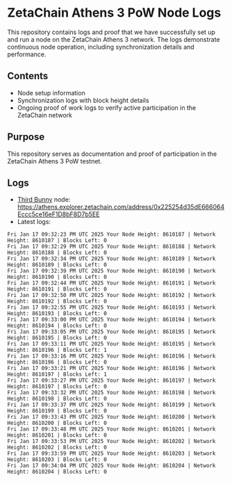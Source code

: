 # ZetaChain Athens 3 PoW Node Logs
This repository contains logs and proof that we have successfully set up and run a node on the ZetaChain Athens 3 network. The logs demonstrate continuous node operation, including synchronization details and performance.

## Contents
- Node setup information
- Synchronization logs with block height details
- Ongoing proof of work logs to verify active participation in the ZetaChain network

## Purpose
This repository serves as documentation and proof of participation in the ZetaChain Athens 3 PoW testnet.

## Logs

- [Third Bunny](https://thirdbunny.xyz/) node: https://athens.explorer.zetachain.com/address/0x225254d35dE666064Eccc5ce16eF1D8bF8D7b5EE
- Latest logs:
```
Fri Jan 17 09:32:23 PM UTC 2025 Your Node Height: 8610187 | Network Height: 8610187 | Blocks Left: 0
Fri Jan 17 09:32:29 PM UTC 2025 Your Node Height: 8610188 | Network Height: 8610188 | Blocks Left: 0
Fri Jan 17 09:32:34 PM UTC 2025 Your Node Height: 8610189 | Network Height: 8610189 | Blocks Left: 0
Fri Jan 17 09:32:39 PM UTC 2025 Your Node Height: 8610190 | Network Height: 8610190 | Blocks Left: 0
Fri Jan 17 09:32:44 PM UTC 2025 Your Node Height: 8610191 | Network Height: 8610191 | Blocks Left: 0
Fri Jan 17 09:32:50 PM UTC 2025 Your Node Height: 8610192 | Network Height: 8610192 | Blocks Left: 0
Fri Jan 17 09:32:55 PM UTC 2025 Your Node Height: 8610193 | Network Height: 8610193 | Blocks Left: 0
Fri Jan 17 09:33:00 PM UTC 2025 Your Node Height: 8610194 | Network Height: 8610194 | Blocks Left: 0
Fri Jan 17 09:33:05 PM UTC 2025 Your Node Height: 8610195 | Network Height: 8610195 | Blocks Left: 0
Fri Jan 17 09:33:11 PM UTC 2025 Your Node Height: 8610195 | Network Height: 8610196 | Blocks Left: 1
Fri Jan 17 09:33:16 PM UTC 2025 Your Node Height: 8610196 | Network Height: 8610196 | Blocks Left: 0
Fri Jan 17 09:33:21 PM UTC 2025 Your Node Height: 8610196 | Network Height: 8610197 | Blocks Left: 1
Fri Jan 17 09:33:27 PM UTC 2025 Your Node Height: 8610197 | Network Height: 8610197 | Blocks Left: 0
Fri Jan 17 09:33:32 PM UTC 2025 Your Node Height: 8610198 | Network Height: 8610198 | Blocks Left: 0
Fri Jan 17 09:33:37 PM UTC 2025 Your Node Height: 8610199 | Network Height: 8610199 | Blocks Left: 0
Fri Jan 17 09:33:43 PM UTC 2025 Your Node Height: 8610200 | Network Height: 8610200 | Blocks Left: 0
Fri Jan 17 09:33:48 PM UTC 2025 Your Node Height: 8610201 | Network Height: 8610201 | Blocks Left: 0
Fri Jan 17 09:33:53 PM UTC 2025 Your Node Height: 8610202 | Network Height: 8610202 | Blocks Left: 0
Fri Jan 17 09:33:59 PM UTC 2025 Your Node Height: 8610203 | Network Height: 8610203 | Blocks Left: 0
Fri Jan 17 09:34:04 PM UTC 2025 Your Node Height: 8610204 | Network Height: 8610204 | Blocks Left: 0
```
